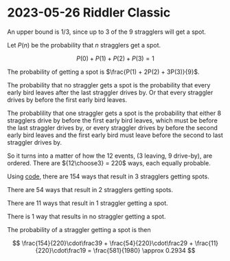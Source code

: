 2023-05-26 Riddler Classic
==========================
An upper bound is 1/3, since up to 3 of the 9 stragglers will get a spot.

Let $P(n)$ be the probability that $n$ stragglers get a spot.

$$ P(0)+P(1)+P(2)+P(3) = 1 $$

The probability of getting a spot is $\frac{P(1) + 2P(2) + 3P(3)}{9}$.

The probability that no straggler gets a spot is the probability that
every early bird leaves after the last straggler drives by.  Or that
every straggler drives by before the first early bird leaves.

The probablility that one straggler gets a spot is the probability that
either 8 stragglers drive by before the first early bird leaves, which
must be before the last straggler drives by, or every straggler drives by
before the second early bird leaves and the first early bird must leave
before the second to last straggler drives by.

So it turns into a matter of how the 12 events, (3 leaving, 9 drive-by),
are ordered.  There are ${12\choose3} = 220$ ways, each equally probable.

Using [code](20230526c.hs),
there are 154 ways that result in 3 stragglers getting spots.

There are 54 ways that result in 2 stragglers getting spots.

There are 11 ways that result in 1 straggler getting a spot.

There is 1 way that results in no straggler getting a spot.

The probability of a straggler getting a spot is then

$$ \frac{154}{220}\cdot\frac39 + \frac{54}{220}\cdot\frac29 + \frac{11}{220}\cdot\frac19 = \frac{581}{1980} \approx 0.2934 $$
